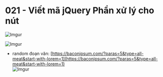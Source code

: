 # 021 - Viết mã jQuery Phần xử lý cho nút

![Imgur](https://i.imgur.com/uC7l3ec.png)  

![Imgur](https://i.imgur.com/6EmfWR3.png)  

* random đoạn văn: [https://baconipsum.com/?paras=5&type=all-meat&start-with-lorem=1](https://baconipsum.com/?paras=5&type=all-meat&start-with-lorem=1)    
![Imgur](https://i.imgur.com/hEOE0Jz.png)  